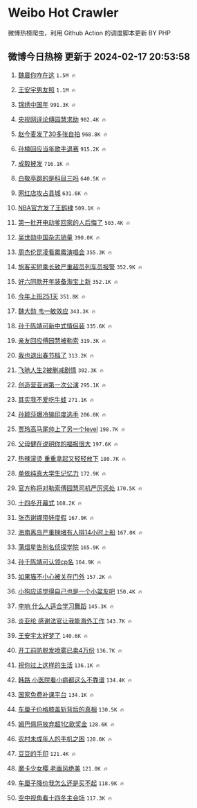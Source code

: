 # Weibo Hot Crawler 



微博热榜爬虫，利用 Github Action 的调度脚本更新 BY PHP 


## 微博今日热榜 更新于 2024-02-17 20:53:58 
1. [魏晨你咋在这](https://s.weibo.com/weibo?q=%E9%AD%8F%E6%99%A8%E4%BD%A0%E5%92%8B%E5%9C%A8%E8%BF%99&t=31&band_rank=1&Refer=top) `1.5M 🔥` 

1. [王安宇男友照](https://s.weibo.com/weibo?q=%E7%8E%8B%E5%AE%89%E5%AE%87%E7%94%B7%E5%8F%8B%E7%85%A7&t=31&band_rank=2&Refer=top) `1.1M 🔥` 

1. [锦绣中国年](https://s.weibo.com/weibo?q=%23%E9%94%A6%E7%BB%A3%E4%B8%AD%E5%9B%BD%E5%B9%B4%23&t=31&band_rank=3&Refer=top) `991.3K 🔥` 

1. [央视网评论傅园慧求助](https://s.weibo.com/weibo?q=%23%E5%A4%AE%E8%A7%86%E7%BD%91%E8%AF%84%E8%AE%BA%E5%82%85%E5%9B%AD%E6%85%A7%E6%B1%82%E5%8A%A9%23&t=31&band_rank=4&Refer=top) `982.4K 🔥` 

1. [赵今麦发了30多张自拍](https://s.weibo.com/weibo?q=%23%E8%B5%B5%E4%BB%8A%E9%BA%A6%E5%8F%91%E4%BA%8630%E5%A4%9A%E5%BC%A0%E8%87%AA%E6%8B%8D%23&t=31&band_rank=5&Refer=top) `968.8K 🔥` 

1. [孙楠回应当年歌手退赛](https://s.weibo.com/weibo?q=%E5%AD%99%E6%A5%A0%E5%9B%9E%E5%BA%94%E5%BD%93%E5%B9%B4%E6%AD%8C%E6%89%8B%E9%80%80%E8%B5%9B&t=31&band_rank=6&Refer=top) `915.2K 🔥` 

1. [成毅披发](https://s.weibo.com/weibo?q=%23%E6%88%90%E6%AF%85%E6%8A%AB%E5%8F%91%23&t=31&band_rank=7&Refer=top) `716.1K 🔥` 

1. [白敬亭跳的是科目三吗](https://s.weibo.com/weibo?q=%23%E7%99%BD%E6%95%AC%E4%BA%AD%E8%B7%B3%E7%9A%84%E6%98%AF%E7%A7%91%E7%9B%AE%E4%B8%89%E5%90%97%23&t=31&band_rank=8&Refer=top) `640.5K 🔥` 

1. [网红店攻占县城](https://s.weibo.com/weibo?q=%23%E7%BD%91%E7%BA%A2%E5%BA%97%E6%94%BB%E5%8D%A0%E5%8E%BF%E5%9F%8E%23&t=31&band_rank=9&Refer=top) `631.6K 🔥` 

1. [NBA官方发了王鹤棣](https://s.weibo.com/weibo?q=%23NBA%E5%AE%98%E6%96%B9%E5%8F%91%E4%BA%86%E7%8E%8B%E9%B9%A4%E6%A3%A3%23&t=31&band_rank=10&Refer=top) `509.1K 🔥` 

1. [第一批开电动爹回家的人后悔了](https://s.weibo.com/weibo?q=%23%E7%AC%AC%E4%B8%80%E6%89%B9%E5%BC%80%E7%94%B5%E5%8A%A8%E7%88%B9%E5%9B%9E%E5%AE%B6%E7%9A%84%E4%BA%BA%E5%90%8E%E6%82%94%E4%BA%86%23&t=31&band_rank=11&Refer=top) `503.4K 🔥` 

1. [吴世勋中国杂志销量](https://s.weibo.com/weibo?q=%E5%90%B4%E4%B8%96%E5%8B%8B%E4%B8%AD%E5%9B%BD%E6%9D%82%E5%BF%97%E9%94%80%E9%87%8F&t=31&band_rank=12&Refer=top) `390.0K 🔥` 

1. [周杰伦昆凌看霉霉演唱会](https://s.weibo.com/weibo?q=%23%E5%91%A8%E6%9D%B0%E4%BC%A6%E6%98%86%E5%87%8C%E7%9C%8B%E9%9C%89%E9%9C%89%E6%BC%94%E5%94%B1%E4%BC%9A%23&t=31&band_rank=13&Refer=top) `355.3K 🔥` 

1. [旅客买短乘长致严重超员列车员报警](https://s.weibo.com/weibo?q=%23%E6%97%85%E5%AE%A2%E4%B9%B0%E7%9F%AD%E4%B9%98%E9%95%BF%E8%87%B4%E4%B8%A5%E9%87%8D%E8%B6%85%E5%91%98%E5%88%97%E8%BD%A6%E5%91%98%E6%8A%A5%E8%AD%A6%23&t=31&band_rank=14&Refer=top) `352.9K 🔥` 

1. [好六同款开年装备淘宝上新](https://s.weibo.com/weibo?q=%23%E5%A5%BD%E5%85%AD%E5%90%8C%E6%AC%BE%E5%BC%80%E5%B9%B4%E8%A3%85%E5%A4%87%E6%B7%98%E5%AE%9D%E4%B8%8A%E6%96%B0%23&t=31&band_rank=15&Refer=top) `352.1K 🔥` 

1. [今年上班251天](https://s.weibo.com/weibo?q=%23%E4%BB%8A%E5%B9%B4%E4%B8%8A%E7%8F%AD251%E5%A4%A9%23&t=31&band_rank=16&Refer=top) `351.8K 🔥` 

1. [魏大勋  韦一敏效应](https://s.weibo.com/weibo?q=%E9%AD%8F%E5%A4%A7%E5%8B%8B%20%20%E9%9F%A6%E4%B8%80%E6%95%8F%E6%95%88%E5%BA%94&t=31&band_rank=17&Refer=top) `343.3K 🔥` 

1. [孙千陈靖可新中式情侣装](https://s.weibo.com/weibo?q=%23%E5%AD%99%E5%8D%83%E9%99%88%E9%9D%96%E5%8F%AF%E6%96%B0%E4%B8%AD%E5%BC%8F%E6%83%85%E4%BE%A3%E8%A3%85%23&t=31&band_rank=18&Refer=top) `335.6K 🔥` 

1. [亲友回应傅园慧被勒索](https://s.weibo.com/weibo?q=%23%E4%BA%B2%E5%8F%8B%E5%9B%9E%E5%BA%94%E5%82%85%E5%9B%AD%E6%85%A7%E8%A2%AB%E5%8B%92%E7%B4%A2%23&t=31&band_rank=19&Refer=top) `319.3K 🔥` 

1. [我也退出春节档了](https://s.weibo.com/weibo?q=%E6%88%91%E4%B9%9F%E9%80%80%E5%87%BA%E6%98%A5%E8%8A%82%E6%A1%A3%E4%BA%86&t=31&band_rank=20&Refer=top) `313.2K 🔥` 

1. [飞驰人生2被删减剧情](https://s.weibo.com/weibo?q=%23%E9%A3%9E%E9%A9%B0%E4%BA%BA%E7%94%9F2%E8%A2%AB%E5%88%A0%E5%87%8F%E5%89%A7%E6%83%85%23&t=31&band_rank=21&Refer=top) `302.3K 🔥` 

1. [创造营亚洲第一次公演](https://s.weibo.com/weibo?q=%23%E5%88%9B%E9%80%A0%E8%90%A5%E4%BA%9A%E6%B4%B2%E7%AC%AC%E4%B8%80%E6%AC%A1%E5%85%AC%E6%BC%94%23&t=31&band_rank=22&Refer=top) `295.1K 🔥` 

1. [其实我不爱吃牛蛙](https://s.weibo.com/weibo?q=%E5%85%B6%E5%AE%9E%E6%88%91%E4%B8%8D%E7%88%B1%E5%90%83%E7%89%9B%E8%9B%99&t=31&band_rank=23&Refer=top) `271.1K 🔥` 

1. [孙颖莎爆冷输印度选手](https://s.weibo.com/weibo?q=%23%E5%AD%99%E9%A2%96%E8%8E%8E%E7%88%86%E5%86%B7%E8%BE%93%E5%8D%B0%E5%BA%A6%E9%80%89%E6%89%8B%23&t=31&band_rank=24&Refer=top) `206.0K 🔥` 

1. [贾玲高马尾帅上了另一个level](https://s.weibo.com/weibo?q=%23%E8%B4%BE%E7%8E%B2%E9%AB%98%E9%A9%AC%E5%B0%BE%E5%B8%85%E4%B8%8A%E4%BA%86%E5%8F%A6%E4%B8%80%E4%B8%AAlevel%23&t=31&band_rank=25&Refer=top) `198.7K 🔥` 

1. [父母健在说明你的福报很大](https://s.weibo.com/weibo?q=%E7%88%B6%E6%AF%8D%E5%81%A5%E5%9C%A8%E8%AF%B4%E6%98%8E%E4%BD%A0%E7%9A%84%E7%A6%8F%E6%8A%A5%E5%BE%88%E5%A4%A7&t=31&band_rank=26&Refer=top) `197.6K 🔥` 

1. [热辣滚烫 重重拿起又轻轻放下](https://s.weibo.com/weibo?q=%E7%83%AD%E8%BE%A3%E6%BB%9A%E7%83%AB%20%E9%87%8D%E9%87%8D%E6%8B%BF%E8%B5%B7%E5%8F%88%E8%BD%BB%E8%BD%BB%E6%94%BE%E4%B8%8B&t=31&band_rank=27&Refer=top) `180.7K 🔥` 

1. [单依纯真大学生记忆力](https://s.weibo.com/weibo?q=%23%E5%8D%95%E4%BE%9D%E7%BA%AF%E7%9C%9F%E5%A4%A7%E5%AD%A6%E7%94%9F%E8%AE%B0%E5%BF%86%E5%8A%9B%23&t=31&band_rank=28&Refer=top) `172.9K 🔥` 

1. [官方称将对勒索傅园慧司机严厉惩处](https://s.weibo.com/weibo?q=%23%E5%AE%98%E6%96%B9%E7%A7%B0%E5%B0%86%E5%AF%B9%E5%8B%92%E7%B4%A2%E5%82%85%E5%9B%AD%E6%85%A7%E5%8F%B8%E6%9C%BA%E4%B8%A5%E5%8E%89%E6%83%A9%E5%A4%84%23&t=31&band_rank=29&Refer=top) `170.5K 🔥` 

1. [十四冬开幕式](https://s.weibo.com/weibo?q=%23%E5%8D%81%E5%9B%9B%E5%86%AC%E5%BC%80%E5%B9%95%E5%BC%8F%23&t=31&band_rank=30&Refer=top) `168.2K 🔥` 

1. [张杰谢娜带娃度假](https://s.weibo.com/weibo?q=%23%E5%BC%A0%E6%9D%B0%E8%B0%A2%E5%A8%9C%E5%B8%A6%E5%A8%83%E5%BA%A6%E5%81%87%23&t=31&band_rank=31&Refer=top) `167.9K 🔥` 

1. [海南离岛严重拥堵有人排14小时上船](https://s.weibo.com/weibo?q=%23%E6%B5%B7%E5%8D%97%E7%A6%BB%E5%B2%9B%E4%B8%A5%E9%87%8D%E6%8B%A5%E5%A0%B5%E6%9C%89%E4%BA%BA%E6%8E%9214%E5%B0%8F%E6%97%B6%E4%B8%8A%E8%88%B9%23&t=31&band_rank=32&Refer=top) `167.0K 🔥` 

1. [蒲熠星告别名侦探学院](https://s.weibo.com/weibo?q=%23%E8%92%B2%E7%86%A0%E6%98%9F%E5%91%8A%E5%88%AB%E5%90%8D%E4%BE%A6%E6%8E%A2%E5%AD%A6%E9%99%A2%23&t=31&band_rank=33&Refer=top) `165.9K 🔥` 

1. [孙千陈靖可认领cp名](https://s.weibo.com/weibo?q=%23%E5%AD%99%E5%8D%83%E9%99%88%E9%9D%96%E5%8F%AF%E8%AE%A4%E9%A2%86cp%E5%90%8D%23&t=31&band_rank=34&Refer=top) `164.9K 🔥` 

1. [如果猫不小心被关在门外](https://s.weibo.com/weibo?q=%E5%A6%82%E6%9E%9C%E7%8C%AB%E4%B8%8D%E5%B0%8F%E5%BF%83%E8%A2%AB%E5%85%B3%E5%9C%A8%E9%97%A8%E5%A4%96&t=31&band_rank=35&Refer=top) `157.2K 🔥` 

1. [小狗应该觉得自己也是一个小盆友吧](https://s.weibo.com/weibo?q=%E5%B0%8F%E7%8B%97%E5%BA%94%E8%AF%A5%E8%A7%89%E5%BE%97%E8%87%AA%E5%B7%B1%E4%B9%9F%E6%98%AF%E4%B8%80%E4%B8%AA%E5%B0%8F%E7%9B%86%E5%8F%8B%E5%90%A7&t=31&band_rank=36&Refer=top) `150.4K 🔥` 

1. [李响 什么人适合学习舞蹈](https://s.weibo.com/weibo?q=%E6%9D%8E%E5%93%8D%20%E4%BB%80%E4%B9%88%E4%BA%BA%E9%80%82%E5%90%88%E5%AD%A6%E4%B9%A0%E8%88%9E%E8%B9%88&t=31&band_rank=37&Refer=top) `145.3K 🔥` 

1. [炎亚纶 感谢法官让我能海外工作](https://s.weibo.com/weibo?q=%E7%82%8E%E4%BA%9A%E7%BA%B6%20%E6%84%9F%E8%B0%A2%E6%B3%95%E5%AE%98%E8%AE%A9%E6%88%91%E8%83%BD%E6%B5%B7%E5%A4%96%E5%B7%A5%E4%BD%9C&t=31&band_rank=38&Refer=top) `143.7K 🔥` 

1. [王安宇太好梦了](https://s.weibo.com/weibo?q=%E7%8E%8B%E5%AE%89%E5%AE%87%E5%A4%AA%E5%A5%BD%E6%A2%A6%E4%BA%86&t=31&band_rank=39&Refer=top) `140.6K 🔥` 

1. [开工前防脱发喷雾已卖4万份](https://s.weibo.com/weibo?q=%23%E5%BC%80%E5%B7%A5%E5%89%8D%E9%98%B2%E8%84%B1%E5%8F%91%E5%96%B7%E9%9B%BE%E5%B7%B2%E5%8D%964%E4%B8%87%E4%BB%BD%23&t=31&band_rank=40&Refer=top) `136.7K 🔥` 

1. [祝你过上这样的生活](https://s.weibo.com/weibo?q=%E7%A5%9D%E4%BD%A0%E8%BF%87%E4%B8%8A%E8%BF%99%E6%A0%B7%E7%9A%84%E7%94%9F%E6%B4%BB&t=31&band_rank=41&Refer=top) `136.1K 🔥` 

1. [韩路 小医院看小病都这么不靠谱](https://s.weibo.com/weibo?q=%E9%9F%A9%E8%B7%AF%20%E5%B0%8F%E5%8C%BB%E9%99%A2%E7%9C%8B%E5%B0%8F%E7%97%85%E9%83%BD%E8%BF%99%E4%B9%88%E4%B8%8D%E9%9D%A0%E8%B0%B1&t=31&band_rank=42&Refer=top) `134.4K 🔥` 

1. [国家免费补课平台](https://s.weibo.com/weibo?q=%E5%9B%BD%E5%AE%B6%E5%85%8D%E8%B4%B9%E8%A1%A5%E8%AF%BE%E5%B9%B3%E5%8F%B0&t=31&band_rank=43&Refer=top) `134.1K 🔥` 

1. [车厘子价格膝盖斩背后的真相](https://s.weibo.com/weibo?q=%23%E8%BD%A6%E5%8E%98%E5%AD%90%E4%BB%B7%E6%A0%BC%E8%86%9D%E7%9B%96%E6%96%A9%E8%83%8C%E5%90%8E%E7%9A%84%E7%9C%9F%E7%9B%B8%23&t=31&band_rank=44&Refer=top) `130.5K 🔥` 

1. [姆巴佩将放弃超1亿欧奖金](https://s.weibo.com/weibo?q=%23%E5%A7%86%E5%B7%B4%E4%BD%A9%E5%B0%86%E6%94%BE%E5%BC%83%E8%B6%851%E4%BA%BF%E6%AC%A7%E5%A5%96%E9%87%91%23&t=31&band_rank=45&Refer=top) `128.6K 🔥` 

1. [农村未成年人的手机之困](https://s.weibo.com/weibo?q=%23%E5%86%9C%E6%9D%91%E6%9C%AA%E6%88%90%E5%B9%B4%E4%BA%BA%E7%9A%84%E6%89%8B%E6%9C%BA%E4%B9%8B%E5%9B%B0%23&t=31&band_rank=46&Refer=top) `128.0K 🔥` 

1. [豆豆的手印](https://s.weibo.com/weibo?q=%E8%B1%86%E8%B1%86%E7%9A%84%E6%89%8B%E5%8D%B0&t=31&band_rank=47&Refer=top) `121.4K 🔥` 

1. [魔卡少女樱 老画风绝美](https://s.weibo.com/weibo?q=%E9%AD%94%E5%8D%A1%E5%B0%91%E5%A5%B3%E6%A8%B1%20%E8%80%81%E7%94%BB%E9%A3%8E%E7%BB%9D%E7%BE%8E&t=31&band_rank=48&Refer=top) `121.0K 🔥` 

1. [车厘子降价我怎么还是买不起](https://s.weibo.com/weibo?q=%23%E8%BD%A6%E5%8E%98%E5%AD%90%E9%99%8D%E4%BB%B7%E6%88%91%E6%80%8E%E4%B9%88%E8%BF%98%E6%98%AF%E4%B9%B0%E4%B8%8D%E8%B5%B7%23&t=31&band_rank=49&Refer=top) `118.9K 🔥` 

1. [空中视角看十四冬主会场](https://s.weibo.com/weibo?q=%23%E7%A9%BA%E4%B8%AD%E8%A7%86%E8%A7%92%E7%9C%8B%E5%8D%81%E5%9B%9B%E5%86%AC%E4%B8%BB%E4%BC%9A%E5%9C%BA%23&t=31&band_rank=50&Refer=top) `117.3K 🔥` 

